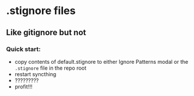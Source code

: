 .stignore files
====

Like gitignore but not
----

### Quick start:
* copy contents of default.stignore to either Ignore Patterns modal or the `.stignore` file in the repo root
* restart syncthing
* ?????????
* profit!!!
